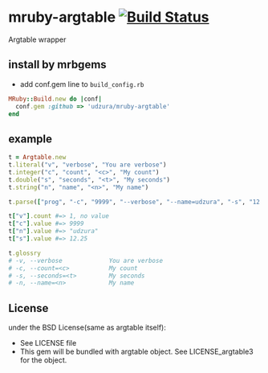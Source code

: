 # mruby-argtable   [![Build Status](https://travis-ci.org/udzura/mruby-argtable.svg?branch=master)](https://travis-ci.org/udzura/mruby-argtable)

Argtable wrapper

## install by mrbgems

- add conf.gem line to `build_config.rb`

```ruby
MRuby::Build.new do |conf|
  conf.gem :github => 'udzura/mruby-argtable'
end
```

## example

```ruby
t = Argtable.new
t.literal("v", "verbose", "You are verbose")
t.integer("c", "count", "<c>", "My count")
t.double("s", "seconds", "<t>", "My seconds")
t.string("n", "name", "<n>", "My name")

t.parse(["prog", "-c", "9999", "--verbose", "--name=udzura", "-s", "12.25"])

t["v"].count #=> 1, no value
t["c"].value #=> 9999
t["n"].value #=> "udzura"
t["s"].value #=> 12.25

t.glossry
# -v, --verbose             You are verbose
# -c, --count=<c>           My count
# -s, --seconds=<t>         My seconds
# -n, --name=<n>            My name
```

## License

under the BSD License(same as argtable itself):
- See LICENSE file
- This gem will be bundled with argtable object. See LICENSE_argtable3 for the object.
